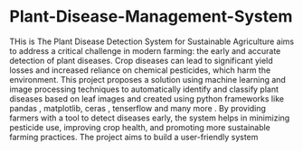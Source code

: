 # Plant-Disease-Management-System
THis is The Plant Disease Detection System for Sustainable Agriculture aims to address a critical challenge in modern farming: the early and accurate detection of plant diseases. Crop diseases can lead to significant yield losses and increased reliance on chemical pesticides, which harm the environment. This project proposes a solution using machine learning and image processing techniques to automatically identify and classify plant diseases based on leaf images and created using python frameworks like pandas , matplotlib, ceras , tenserflow and many more . By providing farmers with a tool to detect diseases early, the system helps in minimizing pesticide use, improving crop health, and promoting more sustainable farming practices. The project aims to build a user-friendly system 
